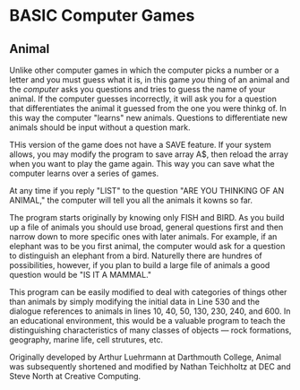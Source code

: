 # BASIC Computer Games

## Animal

Unlike other computer games in which the computer picks a number or a letter and you must guess what it is, in this game *you* thing of an animal and the *computer* asks you questions and tries to guess the name of your animal.
If the computer guesses incorrectly, it will ask you for a question that differentiates the animal it guessed from the one you were thinkg of. In this way the computer "learns" new animals.
Questions to differentiate new animals should be input without a question mark.

THis version of the game does not have a SAVE feature. If your system allows, you may modify the program to save array A$, then reload the array when you want to play the game again. This way you can save what the computer learns over a series of games.

At any time if you reply "LIST" to the question "ARE YOU THINKING OF AN ANIMAL," the computer will tell you all the animals it kowns so far.

The program starts originally by knowing only FISH and BIRD. As you build up a file of animals you should use broad, general questions first and then narrow down to more specific ones with later animals. For example, if an elephant was to be you first animal, the computer would ask for a question to distinguish an elephant from a bird. Naturelly there are hundres of possibilities, however, if you plan to build a large file of animals a good question would be  "IS IT A MAMMAL."

This program can be easily modified to deal with categories of things other than animals by simply modifying the initial data in Line 530 and the dialogue references to animals in lines 10, 40, 50, 130, 230, 240, and 600. In an educational environment, this would be a valuable program to teach the distinguishing characteristics of many classes of objects — rock formations, geography, marine life, cell strutures, etc.

Originally developed by Arthur Luehrmann at Darthmouth College, Animal was subsequently shortened and modified by Nathan Teichholtz at DEC and Steve North at Creative Computing.

